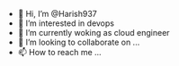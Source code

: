 - 👋 Hi, I’m @Harish937
- 👀 I’m interested in devops
- 🌱 I’m currently woking as cloud engineer
- 💞️ I’m looking to collaborate on ...
- 📫 How to reach me ...

<!---
Harish937/Harish937 is a ✨ special ✨ repository because its `README.md` (this file) appears on your GitHub profile.
You can click the Preview link to take a look at your changes.
--->
